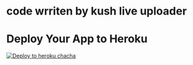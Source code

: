 
# code wrriten by kush live uploader

# Deploy Your App to Heroku

[![Deploy to heroku chacha](https://www.herokucdn.com/deploy/button.svg)](https://dashboard.heroku.com/new?template=https://github.com/srikantkumaryoujsr/appx-v3)

